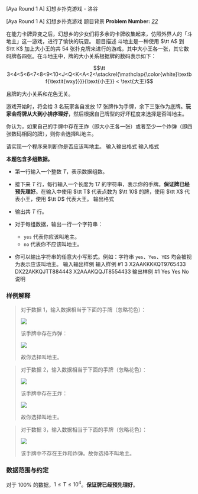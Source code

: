 



[Aya Round 1 A] 幻想乡扑克游戏 - 洛谷














[Aya Round 1 A] 幻想乡扑克游戏
题目背景
**Problem Number:** [$\textit{22}$](https://www.luogu.com.cn/training/1392)

在能力卡牌异变之后，幻想乡的少女们将多余的卡牌收集起来，仿照外界人的「斗地主」这一游戏，进行了愉快的玩耍。
题目描述
斗地主是一种使用 $\tt A$ 到 $\tt K$ 加上大小王的共 $54$ 张扑克牌来进行的游戏，其中大小王各一张，其它数码牌各四张。在斗地主中，牌的大小关系根据牌的数码表示如下：

$$\tt 3<4<5<6<7<8<9<10<J<Q<K<A<2<\stackrel{\mathclap{\color{white}\textbf{\textit{wxy}}}}{\text{小王}} < \text{大王}$$

且牌的大小关系和花色无关。

游戏开始时，将会给 $3$ 名玩家各自发放 $17$ 张牌作为手牌，余下三张作为底牌。**玩家会将牌从大到小排序理好**，然后根据自己牌型的好坏程度来选择是否叫地主。

你认为，如果自己的手牌中存在王炸（即大小王各一张）或者至少一个炸弹（即四张数码相同的牌），则你会选择叫地主。

请实现一个程序来判断你是否应该叫地主。
输入输出格式
输入格式

**本题包含多组数据。**

- 第一行输入一个整数 $T$，表示数据组数。
- 接下来 $T$ 行，每行输入一个长度为 $17$ 的字符串，表示你的手牌。**保证牌已经预先理好**。在输入中使用 $\tt T$ 代表点数为 $\tt 10$ 的牌，使用 $\tt X$ 代表小王，使用 $\tt D$ 代表大王。
输出格式

- 输出共 $T$ 行。
- 对于每组数据，输出一行一个字符串：
  - `yes` 代表你应该叫地主。
  - `no` 代表你不应该叫地主。
- 你可以输出字符串的任意大小写形式。例如：字符串 `yes`、`Yes`、`YES` 均会被视为表示应该叫地主。
输入输出样例
输入样例 #1
3
X2AAKKKKQT9765433
DX22AKKQJTT884443
X2AAAKQQJT8554433
输出样例 #1
Yes
Yes
No
说明
### 样例解释

> 对于数据 $1$，输入数据相当于下面的手牌（忽略花色）：
> 
> ![](https://cdn.luogu.com.cn/upload/image_hosting/g56d0ywv.png)
> 
> 该手牌中存在炸弹：
> 
> ![](https://cdn.luogu.com.cn/upload/image_hosting/6sal0bye.png)
> 
> 故你选择叫地主。

> 对于数据 $2$，输入数据相当于下面的手牌（忽略花色）：
> 
> ![](https://cdn.luogu.com.cn/upload/image_hosting/6g2jrx6t.png)
> 
> 该手牌中存在王炸：
> 
> ![](https://cdn.luogu.com.cn/upload/image_hosting/1ulc1sxz.png)
> 
> 故你选择叫地主。

> 对于数据 $3$，输入数据相当于下面的手牌（忽略花色）：
> 
> ![](https://cdn.luogu.com.cn/upload/image_hosting/5qb6bwen.png)
> 
> 该手牌中不存在王炸和炸弹。故你选择不叫地主。

### 数据范围与约定

对于 $100\%$ 的数据，$1 \le T \le 10^4$。**保证牌已经预先理好**。






